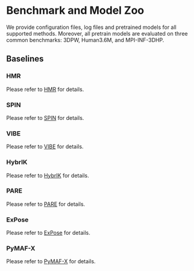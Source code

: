 # Benchmark and Model Zoo

We provide configuration files, log files and pretrained models for all supported methods.
Moreover, all pretrain models are evaluated on three common benchmarks: 3DPW, Human3.6M, and
MPI-INF-3DHP.

## Baselines

### HMR

Please refer to [HMR](https://github.com/open-mmlab/mmhuman3d/tree/main/configs/hmr/) for details.

### SPIN

Please refer to [SPIN](https://github.com/open-mmlab/mmhuman3d/tree/main/configs/spin/) for details.

### VIBE

Please refer to [VIBE](https://github.com/open-mmlab/mmhuman3d/tree/main/configs/vibe/) for details.

### HybrIK

Please refer to [HybrIK](https://github.com/open-mmlab/mmhuman3d/tree/main/configs/hybrik/) for details.

### PARE

Please refer to [PARE](https://github.com/open-mmlab/mmhuman3d/tree/main/configs/pare/) for details.

### ExPose

Please refer to [ExPose](https://github.com/open-mmlab/mmhuman3d/tree/main/configs/expose/) for details.

### PyMAF-X

Please refer to [PyMAF-X](https://github.com/open-mmlab/mmhuman3d/tree/main/configs/pymafx/) for details.
